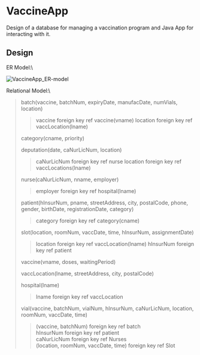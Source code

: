 # VaccineApp
Design of a database for managing a vaccination program and Java App for interacting with it.

## Design


ER Model:\

![VaccineApp_ER-model](https://user-images.githubusercontent.com/59484319/113484930-3ede3300-94ab-11eb-8209-5b7adc4c6c8d.jpg)


Relational Model:\

> batch(vaccine, batchNum, expiryDate, manufacDate, numVials, location)
>> 	vaccine foreign key ref vaccine(vname)
> 	location foreign key ref vaccLocation(lname)
> 
> category(cname, priority)
> 
> deputation(date, caNurLicNum, location)
>> 	caNurLicNum foreign key ref nurse
>> 	location foreign key ref vaccLocations(lname)
> 
> nurse(caNurLicNum, nname, employer)
>> 	employer foreign key ref hospital(lname)
> 
> patient(hInsurNum, pname, streetAddress, city, postalCode, phone, gender, birthDate, registrationDate, category) 
>> 	category foreign key ref category(cname)
> 
> slot(location, roomNum, vaccDate, time, hInsurNum, assignmentDate)
>> 	location foreign key ref vaccLocation(lname)
>> 	hInsurNum foreign key ref patient
> 
> vaccine(vname, doses, waitingPeriod)
> 
> vaccLocation(lname, streetAddress, city, postalCode)
> 
> hospital(lname)
>> 	lname foreign key ref vaccLocation
> 
> vial(vaccine, batchNum, vialNum, hInsurNum, caNurLicNum, location, roomNum, vaccDate, time)
>>  (vaccine, batchNum) foreign key ref batch\
>> 	hInsurNum foreign key ref patient\
>> 	caNurLicNum foreign key ref Nurses\
>> 	(location, roomNum, vaccDate, time) foreign key ref Slot
